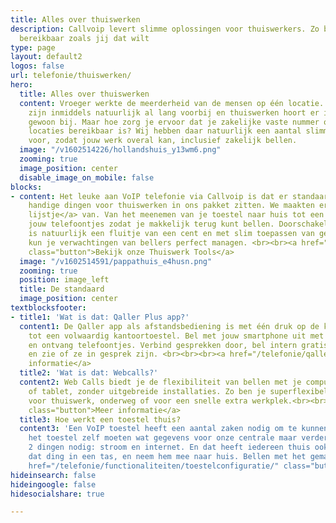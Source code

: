 ```yaml
---
title: Alles over thuiswerken
description: Callvoip levert slimme oplossingen voor thuiswerkers. Zo ben je overal
  bereikbaar zoals jij dat wilt
type: page
layout: default2
logos: false
url: telefonie/thuiswerken/
hero:
  title: Alles over thuiswerken
  content: Vroeger werkte de meerderheid van de mensen op één locatie. Die tijden
    zijn inmiddels natuurlijk al lang voorbij en thuiswerken hoort er in veel beroepsgroepen
    gewoon bij. Maar hoe zorg je ervoor dat je zakelijke vaste nummer ook op al die
    locaties bereikbaar is? Wij hebben daar natuurlijk een aantal slimme oplossingen
    voor, zodat jouw werk overal kan, inclusief zakelijk bellen.
  image: "/v1602514226/hollandshuis_y13wm6.png"
  zooming: true
  image_position: center
  disable_image_on_mobile: false
blocks:
- content: Het leuke aan VoIP telefonie via Callvoip is dat er standaard al erg veel
    handige dingen voor thuiswerken in ons pakket zitten. We maakten er zelfs <a href="/nieuws/top-10-thuiswerk-tools-voor-zorgeloos-thuiswerken/">een
    lijstje</a> van. Van het meenemen van je toestel naar huis tot een e-mailtje van
    jouw telefoontjes zodat je makkelijk terug kunt bellen. Doorschakelen naar mobiel
    is natuurlijk een fluitje van een cent en met slim toepassen van gesproken berichten
    kun je verwachtingen van bellers perfect managen. <br><br><a href="/nieuws/top-10-thuiswerk-tools-voor-zorgeloos-thuiswerken/"
    class="button">Bekijk onze Thuiswerk Tools</a>
  image: "/v1602514591/pappathuis_e4husn.png"
  zooming: true
  position: image_left
  title: De standaard
  image_position: center
textblocksfooter:
- title1: 'Wat is dat: Qaller Plus app?'
  content1: De Qaller app als afstandsbediening is met één druk op de knop om te toveren
    tot een volwaardig kantoortoestel. Bel met jouw smartphone uit met je vaste nummer
    en ontvang telefoontjes. Verbind gesprekken door, bel intern gratis met collega’s
    en zie of ze in gesprek zijn. <br><br><br><a href="/telefonie/qaller/" class="button">Meer
    informatie</a>
  title2: 'Wat is dat: Webcalls?'
  content2: Web Calls biedt je de flexibiliteit van bellen met je computer, laptop
    of tablet, zonder uitgebreide installaties. Zo ben je superflexibel! Ideaal dus
    voor thuiswerk, onderweg of voor een snelle extra werkplek.<br><br><br><a href="/telefonie/functionaliteiten/webcalls/"
    class="button">Meer informatie</a>
  title3: Hoe werkt een toestel thuis?
  content3: 'Een VoIP toestel heeft een aantal zaken nodig om te kunnen bellen. In
    het toestel zelf moeten wat gegevens voor onze centrale maar verder zijn er maar
    2 dingen nodig: stroom en internet. En dat heeft iedereen thuis ook! Dus gooi
    dat ding in een tas, en neem hem mee naar huis. Bellen met het gemak van kantoor.  <br><br><a
    href="/telefonie/functionaliteiten/toestelconfiguratie/" class="button">Meer informatie</a>'
hideinsearch: false
hideingoogle: false
hidesocialshare: true

---
```

